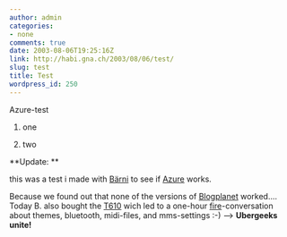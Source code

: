 ```yaml
---
author: admin
categories:
- none
comments: true
date: 2003-08-06T19:25:16Z
link: http://habi.gna.ch/2003/08/06/test/
slug: test
title: Test
wordpress_id: 250
---
```


Azure-test  





  1. one


  2. two




**Update:
**  

this was a test i made with [Bärni](http://www.bernhardseefeld.ch) to see if [Azure](http://web.vee.net/projects/azure/) works.  

Because we found out that none of the versions of [Blogplanet](http://www.blogplanet.net/) worked....
Today B. also bought the [T610](http://www.sonyericsson.com/t610/overview/) wich led to a one-hour [fire](http://fire.sourceforge.net/)-conversation about themes, bluetooth, midi-files, and mms-settings :-)
--> **Ubergeeks unite!**
